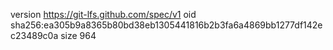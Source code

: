 version https://git-lfs.github.com/spec/v1
oid sha256:ea305b9a8365b80bd38eb1305441816b2b3fa6a4869bb1277df142ec23489c0a
size 964
